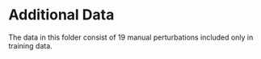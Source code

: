 # Additional Data

The data in this folder consist of 19 manual perturbations included only in training data. 
